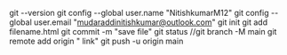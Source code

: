 git --version
git config --global user.name "NitishkumarM12"
git config --global user.email "mudaraddinitishkumar@outlook.com"
git init
git add filename.html
git commit -m "save file"
git status
//git branch -M main 
git remote add origin " link"
git push -u origin main
